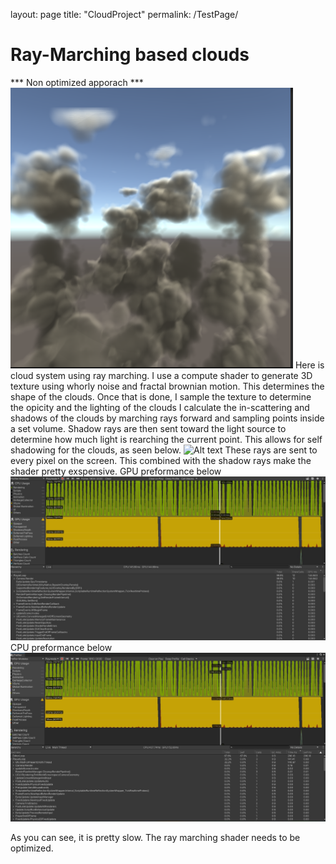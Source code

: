 layout: page
title: "CloudProject"
permalink: /TestPage/

# Ray-Marching based clouds
*** Non optimized apporach ***
![Alt text](../Screenshot%202023-05-03%20215210.png)
Here is cloud system using ray marching. I use a compute shader to generate 3D texture using whorly noise and fractal brownian motion.
This determines the shape of the clouds. Once that is done, I sample the texture to determine the opicity and the lighting of the clouds
I calculate the in-scattering and shadows of the clouds by marching rays forward and sampling points inside a set volume. Shadow rays
are then sent toward the light source to determine how much light is rearching the current point. This allows for self shadowing
for the clouds, as seen below.
![Alt text](../CloudRotateClip.gif)
These rays are sent to every pixel on the screen. This combined with the shadow rays make the shader pretty exspensive.
GPU preformance below
![Alt text](../Current%20Preformance%20GPU.jpg)
CPU preformance below
![Alt text](../Current%20Preformance.jpg)

As you can see, it is pretty slow. The ray marching shader needs to be optimized.